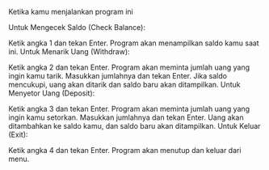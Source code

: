 Ketika kamu menjalankan program ini 

Untuk Mengecek Saldo (Check Balance):

Ketik angka 1 dan tekan Enter.
Program akan menampilkan saldo kamu saat ini.
Untuk Menarik Uang (Withdraw):

Ketik angka 2 dan tekan Enter.
Program akan meminta jumlah uang yang ingin kamu tarik. Masukkan jumlahnya dan tekan Enter.
Jika saldo mencukupi, uang akan ditarik dan saldo baru akan ditampilkan.
Untuk Menyetor Uang (Deposit):

Ketik angka 3 dan tekan Enter.
Program akan meminta jumlah uang yang ingin kamu setorkan. Masukkan jumlahnya dan tekan Enter.
Uang akan ditambahkan ke saldo kamu, dan saldo baru akan ditampilkan.
Untuk Keluar (Exit):

Ketik angka 4 dan tekan Enter.
Program akan menutup dan keluar dari menu.
